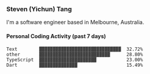 ### Steven (Yichun) Tang

I'm a software engineer based in Melbourne, Australia.

#### Personal Coding Activity (past 7 days)
```
Text        ▓▓▓▓▓▓▓▓▓▓▓▓▓▓▓▓▓▓▓▓▓▓▓▓▓▓▓▓▓▓  32.72%
other       ▓▓▓▓▓▓▓▓▓▓▓▓▓▓▓▓▓▓▓▓▓▓▓▓▓▓      28.80%
TypeScript  ▓▓▓▓▓▓▓▓▓▓▓▓▓▓▓▓▓▓▓▓▓           23.00%
Dart        ▓▓▓▓▓▓▓▓▓▓▓▓▓▓                  15.49%
```
